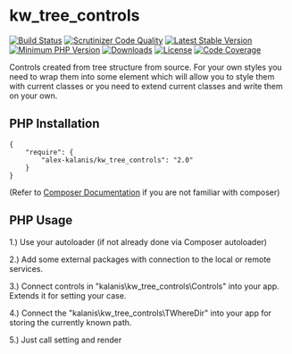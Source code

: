 # kw_tree_controls

[![Build Status](https://app.travis-ci.com/alex-kalanis/kw_tree_controls.svg?branch=master)](https://app.travis-ci.com/github/alex-kalanis/kw_tree_controls)
[![Scrutinizer Code Quality](https://scrutinizer-ci.com/g/alex-kalanis/kw_tree_controls/badges/quality-score.png?b=master)](https://scrutinizer-ci.com/g/alex-kalanis/kw_tree_controls/?branch=master)
[![Latest Stable Version](https://poser.pugx.org/alex-kalanis/kw_tree_controls/v/stable.svg?v=1)](https://packagist.org/packages/alex-kalanis/kw_tree_controls)
[![Minimum PHP Version](https://img.shields.io/badge/php-%3E%3D%207.3-8892BF.svg)](https://php.net/)
[![Downloads](https://img.shields.io/packagist/dt/alex-kalanis/kw_tree_controls.svg?v1)](https://packagist.org/packages/alex-kalanis/kw_tree_controls)
[![License](https://poser.pugx.org/alex-kalanis/kw_tree_controls/license.svg?v=1)](https://packagist.org/packages/alex-kalanis/kw_tree_controls)
[![Code Coverage](https://scrutinizer-ci.com/g/alex-kalanis/kw_tree_controls/badges/coverage.png?b=master&v=1)](https://scrutinizer-ci.com/g/alex-kalanis/kw_tree_controls/?branch=master)

Controls created from tree structure from source. For your own styles you need
to wrap them into some element which will allow you to style them with current
classes or you need to extend current classes and write them on your own.

## PHP Installation

```
{
    "require": {
        "alex-kalanis/kw_tree_controls": "2.0"
    }
}
```

(Refer to [Composer Documentation](https://github.com/composer/composer/blob/master/doc/00-intro.md#introduction) if you are not
familiar with composer)


## PHP Usage

1.) Use your autoloader (if not already done via Composer autoloader)

2.) Add some external packages with connection to the local or remote services.

3.) Connect controls in  "kalanis\kw_tree_controls\Controls" into your app. Extends it for setting your case.

4.) Connect the "kalanis\kw_tree_controls\TWhereDir" into your app for storing the currently known path.

5.) Just call setting and render
